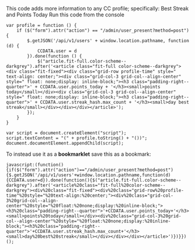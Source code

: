 This code adds more information to any CC profile; specifically: Best Streak and Points Today
Run this code from the console

    var profile = function () {
        if ($("form").attr("action") == "/admin/user_present?method=post") {
            $.getJSON('/api/v1/users' + window.location.pathname, function (d) {
                CCDATA.user = d
            }).done(function () {
                $("article.fit-full.color-scheme--darkgrey").after('<article class="fit-full color-scheme--darkgrey"><div class="fit-fixed"><div class="grid-row profile-time" style=" text-align: center;"><div class="grid-col-3 grid-col--align-center" style=" float: none;display: inline-block;"><h3 class="padding-right--quarter">' + CCDATA.user.points_today + '</h3><small>points today</small></div><div class="grid-col-3 grid-col--align-center" style=" float: none;display: inline-block;"><h3 class="padding-right--quarter">' + CCDATA.user.streak_hash.max_count + '</h3><small>day best streak</small></div></div></div></article>');
            });
        }
    }
    
    var script = document.createElement("script");
    script.textContent = "(" + profile.toString() + "())";
    document.documentElement.appendChild(script);


To instead use it as a **bookmarklet** save this as a bookmark:

    javascript:(function(){if($("form").attr("action")=="/admin/user_present?method=post"){$.getJSON('/api/v1/users'+window.location.pathname,function(d){CCDATA.user=d}).done(function(){$("article.fit-full.color-scheme--darkgrey").after('<article%20class="fit-full%20color-scheme--darkgrey"><div%20class="fit-fixed"><div%20class="grid-row%20profile-time"%20style="%20text-align:%20center;"><div%20class="grid-col-3%20grid-col--align-center"%20style="%20float:%20none;display:%20inline-block;"><h3%20class="padding-right--quarter">'+CCDATA.user.points_today+'</h3><small>points%20today</small></div><div%20class="grid-col-3%20grid-col--align-center"%20style="%20float:%20none;display:%20inline-block;"><h3%20class="padding-right--quarter">'+CCDATA.user.streak_hash.max_count+'</h3><small>day%20best%20streak</small></div></div></div></article>')})}})();

